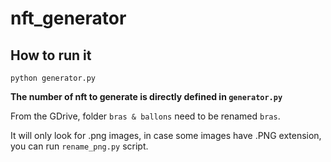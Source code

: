 # nft_generator

## How to run it

```
python generator.py
```

**The number of nft to generate is directly defined in `generator.py`**

From the GDrive, folder `bras & ballons` need to be renamed `bras`.


It will only look for .png images, in case some images have .PNG extension, you can run `rename_png.py` script.
